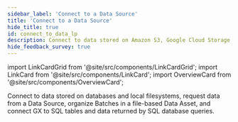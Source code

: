 ```yaml
---
sidebar_label: 'Connect to a Data Source'
title: 'Connect to a Data Source'
hide_title: true
id: connect_to_data_lp
description: Connect to data stored on Amazon S3, Google Cloud Storage (GCS), Microsoft Azure Blob Storage, or local filesystems.
hide_feedback_survey: true
---
```


import LinkCardGrid from '@site/src/components/LinkCardGrid';
import LinkCard from '@site/src/components/LinkCard';
import OverviewCard from '@site/src/components/OverviewCard';

<OverviewCard title={frontMatter.title}>
  Connect to data stored on databases and local filesystems, request data from a Data Source, organize Batches in a file-based Data Asset, and connect GX to SQL tables and data returned by SQL database queries.
</OverviewCard>

<LinkCardGrid>
  <LinkCard topIcon label="Connect to filesystem Data Assets" description="Connect to filesystem Data Assets" to="/docs/oss/guides/connecting_to_your_data/fluent/filesystem/connect_filesystem_source_data" icon="/img/connect_icon.svg" />
  <LinkCard topIcon label="Connect to in-memory Data Assets" description="Connect to an in-memory pandas or Spark DataFrame" to="/docs/oss/guides/connecting_to_your_data/fluent/in_memory/connect_in_memory_data" icon="/img/connect_icon.svg" />
  <LinkCard topIcon label="Connect to SQL database Data Assets" description="Connect to Data Assets on SQL databases" to="/docs/oss/guides/connecting_to_your_data/fluent/database/connect_sql_source_data" icon="/img/connect_icon.svg" />
  <LinkCard topIcon label="Manage Data Assets" description="Request data from a Data Source and organize Batches in file-based and SQL Data Assets" to="/docs/oss/guides/connecting_to_your_data/manage_data_assets_lp" icon="/img/manage_icon.svg" />
</LinkCardGrid>
